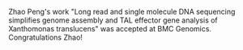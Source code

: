 ---
---
Zhao Peng's work "Long read and single molecule DNA sequencing simplifies genome assembly and TAL effector gene analysis of Xanthomonas translucens" was accepted at BMC Genomics. Congratulations Zhao!